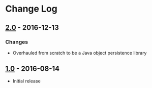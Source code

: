 # Change Log

## [2.0] - 2016-12-13
### Changes
* Overhauled from scratch to be a Java object persistence library


## [1.0] - 2016-08-14
* Initial release

[2.0]: https://github.com/kkorolyov/SQLOb/releases/tag/v2.0
[1.0]: https://github.com/kkorolyov/SQLOb/releases/tag/1.0
